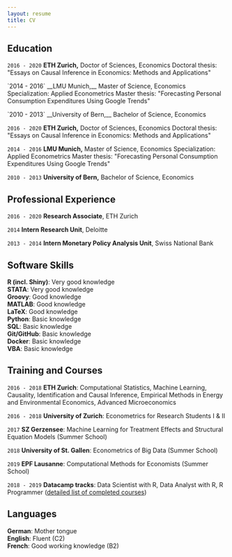 ```yaml
---
layout: resume
title: CV
---
```



## Education 
`2016 - 2020`
__ETH Zurich,__
Doctor of Sciences, Economics
Doctoral thesis: "Essays on Causal Inference in Economics: Methods and Applications"
<p style="margin-bottom:0.1cm;"></p>
`2014 - 2016`
__LMU Munich,__
Master of Science, Economics
Specialization: Applied Econometrics
Master thesis: "Forecasting Personal Consumption Expenditures Using Google Trends"
<p style="margin-bottom:0.1cm;"></p>
`2010 - 2013`
__University of Bern,__
Bachelor of Science, Economics

`2016 - 2020`
__ETH Zurich,__
Doctor of Sciences, Economics
Doctoral thesis: "Essays on Causal Inference in Economics: Methods and Applications"

`2014 - 2016`
__LMU Munich,__
Master of Science, Economics
Specialization: Applied Econometrics
Master thesis: "Forecasting Personal Consumption Expenditures Using Google Trends"

`2010 - 2013`
__University of Bern,__
Bachelor of Science, Economics



## Professional Experience

`2016 - 2020`
__Research Associate__, ETH Zurich

`2014`
__Intern Research Unit__, Deloitte

`2013 - 2014`
__Intern Monetary Policy Analysis Unit__, Swiss National Bank

## Software Skills

__R (incl. Shiny)__: Very good knowledge <br>
__STATA__: Very good knowledge <br>
__Groovy__: Good knowledge <br>
__MATLAB__: Good knowledge <br>
__LaTeX__: Good knowledge <br>
__Python__: Basic knowledge <br>
__SQL__: Basic knowledge <br>
__Git/GitHub__: Basic knowledge <br>
__Docker__: Basic knowledge <br>
__VBA__: Basic knowledge <br>

## Training and Courses
`2016 - 2018`
__ETH Zurich__: Computational Statistics, Machine Learning, Causality, Identification and Causal Inference, Empirical Methods in Energy and Environmental Economics, Advanced Microeconomics

`2016 - 2018`
__University of Zurich__: Econometrics for Research Students I & II

`2017`
__SZ Gerzensee__: Machine Learning for Treatment Effects and Structural Equation Models (Summer School)

`2018`
__University of St. Gallen__: Econometrics of Big Data (Summer School)

`2019`
__EPF Lausanne__: Computational Methods for Economists (Summer School)

`2018 - 2019`
__Datacamp tracks__: Data Scientist with R, Data Analyst with R, R Programmer (<a href="courses" style="text-decoration:underline;">detailed list of completed courses</a>) 

## Languages

__German__: Mother tongue <br>
__English__: Fluent (C2) <br>
__French__: Good working knowledge (B2)




<!-- ## CV download

- [Download CV](pdf/CV_MoorElias.pdf) -->


<!-- ### Footer

Last updated: May 2013 -->


